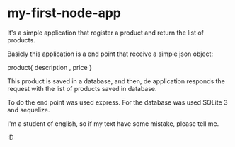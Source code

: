 # my-first-node-app
It's a simple application that register a product and return the list of products.

Basicly this application is a end point that receive a simple json object:

product{
  description ,
  price
}

This product is saved in a database, and then, de application responds the request with the list of products saved in database.

To do the end point was used express. For the database was used SQLite 3 and sequelize.

I'm a student of english, so if my text have some mistake, please tell me.

:D
